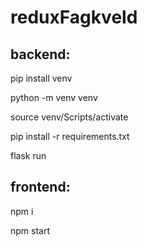 # reduxFagkveld


## backend:

pip install venv

python -m venv venv

source venv/Scripts/activate

pip install -r requirements.txt

flask run


## frontend:

npm i

npm start
